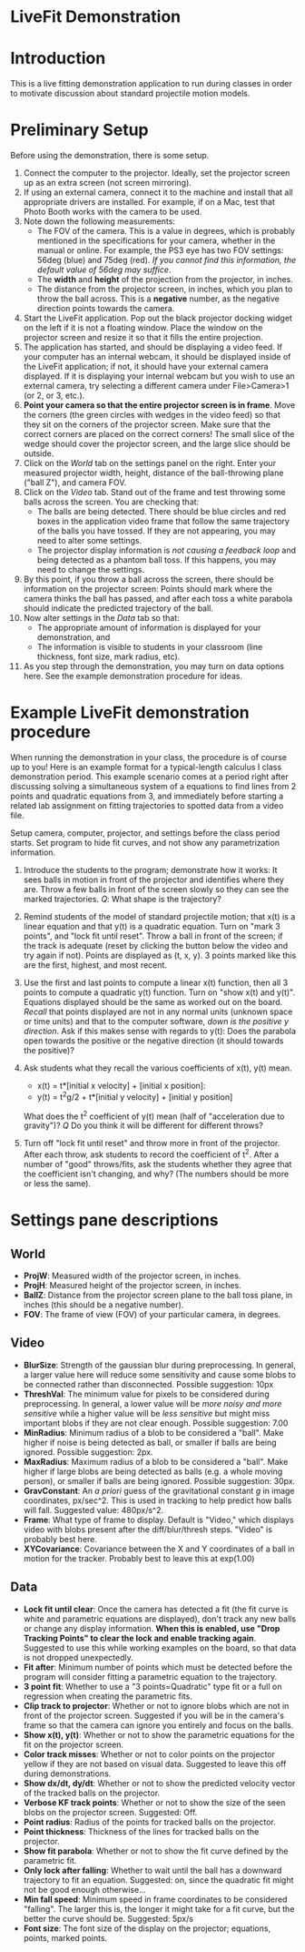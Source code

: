 # LiveFit Demonstration #

# Introduction #

This is a live fitting demonstration application to run during classes in order
to motivate discussion about standard projectile motion models.

# Preliminary Setup #

Before using the demonstration, there is some setup.

1. Connect the computer to the projector. Ideally, set the projector screen up
   as an extra screen (not screen mirroring).
2. If using an external camera, connect it to the machine and install that all
   appropriate drivers are installed. For example, if on a Mac, test that Photo
   Booth works with the camera to be used.
3. Note down the following measurements:
   - The FOV of the camera. This is a value in degrees, which is probably
     mentioned in the specifications for your camera, whether in the manual or
     online. For example, the PS3 eye has two FOV settings: 56deg (blue) and
     75deg (red). *If you cannot find this information, the default value of
     56deg may suffice*.
   - The **width** and **height** of the projection from the projector, in
     inches.
   - The distance from the projector screen, in inches, which you plan to throw
     the ball across. This is a **negative** number, as the negative direction
     points towards the camera.
4. Start the LiveFit application. Pop out the black projector docking widget on
   the left if it is not a floating window. Place the window on the projector
   screen and resize it so that it fills the entire projection.
5. The application has started, and should be displaying a video feed. If your
   computer has an internal webcam, it should be displayed inside of the LiveFit
   application; if not, it should have your external camera displayed. If it is
   displaying your internal webcam but you wish to use an external camera, try
   selecting a different camera under File>Camera>1 (or 2, or 3, etc.).
6. **Point your camera so that the entire projector screen is in frame**. Move
   the corners (the green circles with wedges in the video feed) so that they
   sit on the corners of the projector screen. Make sure that the correct
   corners are placed on the correct corners! The small slice of the wedge
   should cover the projector screen, and the large slice should be outside.
7. Click on the *World* tab on the settings panel on the right. Enter your
   measured projector width, height, distance of the ball-throwing plane ("ball
   Z"), and camera FOV.
8. Click on the *Video* tab. Stand out of the frame and test throwing some balls
   across the screen. You are checking that:
   - The balls are being detected. There should be blue circles and red boxes in
     the application video frame that follow the same trajectory of the balls
     you have tossed. If they are not appearing, you may need to alter some
     settings.
   - The projector display information is *not causing a feedback loop* and
     being detected as a phantom ball toss. If this happens, you may need to
     change the settings.
9. By this point, if you throw a ball across the screen, there should be
   information on the projector screen: Points should mark where the camera
   thinks the ball has passed, and after each toss a white parabola should
   indicate the predicted trajectory of the ball.
10. Now alter settings in the *Data* tab so that:
    - The appropriate amount of information is displayed for your demonstration,
      and
    - The information is visible to students in your classroom (line thickness,
      font size, mark radius, etc).
11. As you step through the demonstration, you may turn on data options here.
    See the example demonstration procedure for ideas.

# Example LiveFit demonstration procedure #

When running the demonstration in your class, the procedure is of course up to
you! Here is an example format for a typical-length calculus I class
demonstration period. This example scenario comes at a period right after
discussing solving a simultaneous system of a equations to find lines from 2
points and quadratic equations from 3, and immediately before starting a related
lab assignment on fitting trajectories to spotted data from a video file.

Setup camera, computer, projector, and settings before the class period starts.
Set program to hide fit curves, and not show any parametrization information.

1. Introduce the students to the program; demonstrate how it works: It sees
   balls in motion in front of the projector and identifies where they are.
   Throw a few balls in front of the screen slowly so they can see the marked
   trajectories. *Q*: What shape is the trajectory?
2. Remind students of the model of standard projectile motion; that x(t) is a
   linear equation and that y(t) is a quadratic equation. Turn on "mark 3
   points", and "lock fit until reset". Throw a ball in front of the screen; if
   the track is adequate (reset by clicking the button below the video and try
   again if not). Points are displayed as (t, x, y). 3 points marked like this
   are the first, highest, and most recent.
3. Use the first and last points to compute a linear x(t) function, then all 3
   points to compute a quadratic y(t) function. Turn on "show x(t) and y(t)".
   Equations displayed should be the same as worked out on the board. *Recall*
   that points displayed are not in any normal units (unknown space or time
   units) and that to the computer software, *down is the positive y direction*.
   Ask if this makes sense with regards to y(t): Does the parabola open towards
   the positive or the negative direction (it should towards the positive)?
4. Ask students what they recall the various coefficients of x(t), y(t) mean.
   + x(t) = t\*[initial x velocity] + [initial x position]:
   + y(t) = t<sup>2</sup>g/2 + t\*[initial y velocity] + [initial y position]
   
   What does the t<sup>2</sup> coefficient of y(t) mean (half of "acceleration
   due to gravity")? *Q* Do you think it will be different for different throws?
5. Turn off "lock fit until reset" and throw more in front of the projector.
   After each throw, ask students to record the coefficient of t<sup>2</sup>.
   After a number of "good" throws/fits, ask the students whether they agree
   that the coefficient isn't changing, and why? (The numbers should be more or
   less the same).

# Settings pane descriptions #

## World ##

- **ProjW**: Measured width of the projector screen, in inches.
- **ProjH**: Measured height of the projector screen, in inches.
- **BallZ**: Distance from the projector screen plane to the ball toss plane, in
  inches (this should be a negative number).
- **FOV**: The frame of view (FOV) of your particular camera, in degrees.

## Video ##

- **BlurSize**: Strength of the gaussian blur during preprocessing. In general,
  a larger value here will reduce some sensitivity and cause some blobs to be
  connected rather than disconnected. Possible suggestion: 10px
- **ThreshVal**: The minimum value for pixels to be considered during
  preprocessing. In general, a lower value will be *more noisy and more
  sensitive* while a higher value will be *less sensitive* but might miss
  important blobs if they are not clear enough. Possible suggestion: 7.00
- **MinRadius**: Minimum radius of a blob to be considered a "ball". Make
  higher if noise is being detected as ball, or smaller if balls are being
  ignored. Possible suggestion: 2px.
- **MaxRadius**: Maximum radius of a blob to be considered a "ball". Make higher
  if large blobs are being detected as balls (e.g. a whole moving person), or
  smaller if balls are being ignored. Possible suggestion: 30px.
- **GravConstant**: An *a priori* guess of the gravitational constant *g* in
  image coordinates, px/sec^2. This is used in tracking to help predict how
  balls will fall. Suggested value: 480px/s^2. 
- **Frame**: What type of frame to display. Default is "Video," which displays
  video with blobs present after the diff/blur/thresh steps. "Video" is probably
  best here.
- **XYCovariance**: Covariance between the X and Y coordinates of a ball in
  motion for the tracker. Probably best to leave this at exp(1.00)
  
## Data ##

- **Lock fit until clear**: Once the camera has detected a fit (the fit curve is
  white and parametric equations are displayed), don't track any new balls or
  change any display information. **When this is enabled, use "Drop Tracking
  Points" to clear the lock and enable tracking again**. Suggested to use this
  while working examples on the board, so that data is not dropped unexpectedly.
- **Fit after**: Minimum number of points which must be detected before the
  program will consider fitting a parametric equation to the trajectory.
- **3 point fit**: Whether to use a "3 points=Quadratic" type fit or a full on
  regression when creating the parametric fits.
- **Clip track to projector**: Whether or not to ignore blobs which are not in
  front of the projector screen. Suggested if you will be in the camera's frame
  so that the camera can ignore you entirely and focus on the balls.
- **Show x(t), y(t)**: Whether or not to show the parametric equations for the
  fit on the projector screen.
- **Color track misses**: Whether or not to color points on the projector yellow
  if they are not based on visual data. Suggested to leave this off during
  demonstrations.
- **Show dx/dt, dy/dt**: Whether or not to show the predicted velocity vector of
  the tracked balls on the projector.
- **Verbose KF track points**: Whether or not to show the size of the seen blobs
  on the projector screen. Suggested: Off.
- **Point radius**: Radius of the points for tracked balls on the projector.
- **Point thickness**: Thickness of the lines for tracked balls on the projector.
- **Show fit parabola**: Whether or not to show the fit curve defined by the
  parametric fit.
- **Only lock after falling**: Whether to wait until the ball has a downward
  trajectory to fit an equation. Suggested: on, since the quadratic fit might
  not be good enough otherwise...
- **Min fall speed**: Minimum speed in frame coordinates to be considered
  "falling". The larger this is, the longer it might take for a fit curve, but
  the better the curve should be. Suggested: 5px/s
- **Font size**: The font size of the display on the projector; equations,
  points, marked points.
